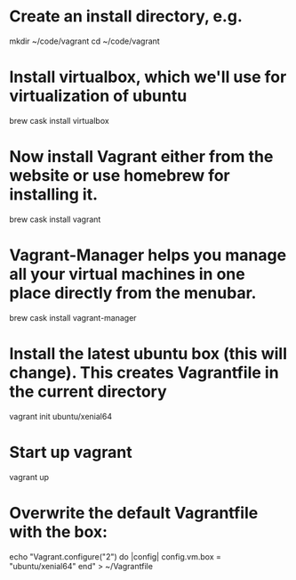  # Create an install directory, e.g.
  mkdir ~/code/vagrant
  cd ~/code/vagrant
  # Install virtualbox, which we'll use for virtualization of ubuntu
  brew cask install virtualbox
  # Now install Vagrant either from the website or use homebrew for installing it.
  brew cask install vagrant
  # Vagrant-Manager helps you manage all your virtual machines in one place directly from the menubar.
  brew cask install vagrant-manager
  # Install the latest ubuntu box (this will change). This creates Vagrantfile in the current directory
  vagrant init ubuntu/xenial64
  # Start up vagrant
  vagrant up
  # Overwrite the default Vagrantfile with the box:
  echo "Vagrant.configure("2") do |config|
    config.vm.box = "ubuntu/xenial64"
  end" > ~/Vagrantfile
